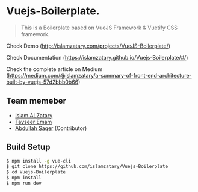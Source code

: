 # Vuejs-Boilerplate.

> This is a Boilerplate based on VueJS Framework & Vuetify CSS framework.

Check Demo (http://islamzatary.com/projects/VueJS-Boilerplate/)

Check Documentation (https://islamzatary.github.io/Vuejs-Boilerplate/#/)

Check the complete article on Medium  (https://medium.com/@islamzatary/a-summary-of-front-end-architecture-built-by-vuejs-57d2bbb0b66)


## Team memeber
* [Islam ALZatary](http://www.islamzatary.com/)
* [Tayseer Emam](https://github.com/tayseer-emam)
* [Abdullah Saqer](https://github.com/abdullah-saqer) (Contributor)


## Build Setup

``` bash
$ npm install -g vue-cli
$ git clone https://github.com/islamzatary/Vuejs-Boilerplate
$ cd Vuejs-Boilerplate
$ npm install
$ npm run dev
```